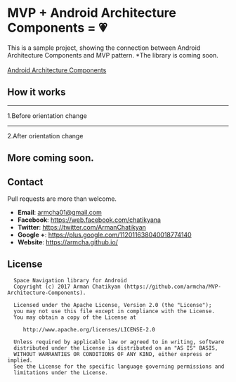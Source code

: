 # MVP + Android Architecture Components = 💗

This is a sample project, showing the connection between Android Architecture Components and MVP pattern.
*The library is coming soon.</br></br>
[Android Architecture Components][0]

[0]: https://developer.android.com/topic/libraries/architecture/index.html


## How it works
-----------------------

1.Before orientation change
[](files/screen-1.png)

-----------------------
2.After orientation change
[](files/screen-21.png)

## More coming soon.

## Contact

Pull requests are more than welcome.

- **Email**: armcha01@gmail.com
- **Facebook**: https://web.facebook.com/chatikyana
- **Twitter**: https://twitter.com/ArmanChatikyan
- **Google +**: https://plus.google.com/112011638040018774140
- **Website**: https://armcha.github.io/

License
--------

      Space Navigation library for Android
      Copyright (c) 2017 Arman Chatikyan (https://github.com/armcha/MVP-Architecture-Components).

      Licensed under the Apache License, Version 2.0 (the "License");
      you may not use this file except in compliance with the License.
      You may obtain a copy of the License at

         http://www.apache.org/licenses/LICENSE-2.0

      Unless required by applicable law or agreed to in writing, software
      distributed under the License is distributed on an "AS IS" BASIS,
      WITHOUT WARRANTIES OR CONDITIONS OF ANY KIND, either express or implied.
      See the License for the specific language governing permissions and
      limitations under the License.

